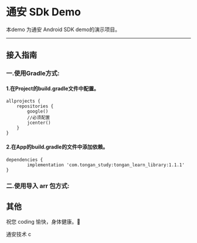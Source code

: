# 通安 SDk Demo

本demo 为通安 Android SDK demo的演示项目。


***

## 接入指南
 
### 一.使用Gradle方式:

#### 1.在Project的build.gradle文件中配置。

```
allprojects {
    repositories {
        google()
        //必须配置
        jcenter()
    }
}
```

#### 2.在App的build.gradle的文件中添加依赖。

```
dependencies {
        implementation 'com.tongan_study:tongan_learn_library:1.1.1'
}
```


### 二.使用导入 arr 包方式:





## 其他

祝您 coding 愉快，身体健康。🐶

通安技术
c




